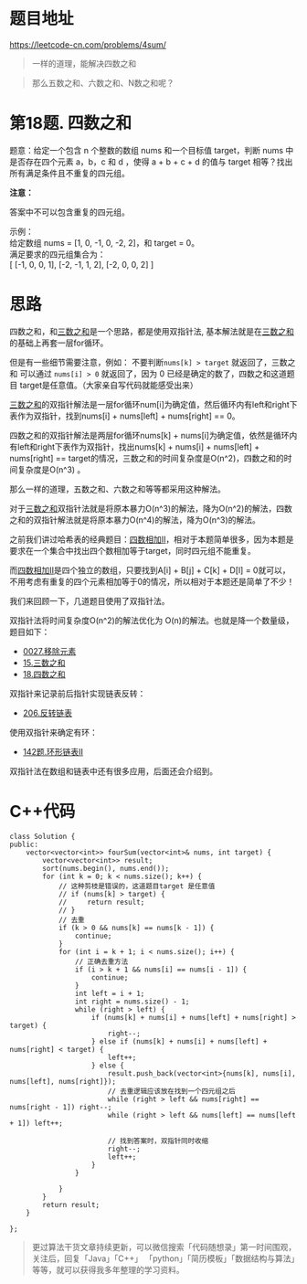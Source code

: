 # 题目地址 
https://leetcode-cn.com/problems/4sum/  

> 一样的道理，能解决四数之和

> 那么五数之和、六数之和、N数之和呢？

# 第18题. 四数之和 

题意：给定一个包含 n 个整数的数组 nums 和一个目标值 target，判断 nums 中是否存在四个元素 a，b，c 和 d ，使得 a + b + c + d 的值与 target 相等？找出所有满足条件且不重复的四元组。

**注意：**

答案中不可以包含重复的四元组。

示例：   
给定数组 nums = [1, 0, -1, 0, -2, 2]，和 target = 0。   
满足要求的四元组集合为：    
[
  [-1,  0, 0, 1],
  [-2, -1, 1, 2],
  [-2,  0, 0, 2]
]

# 思路 

四数之和，和[三数之和](https://mp.weixin.qq.com/s/r5cgZFu0tv4grBAexdcd8A)是一个思路，都是使用双指针法, 基本解法就是在[三数之和](https://mp.weixin.qq.com/s/r5cgZFu0tv4grBAexdcd8A) 的基础上再套一层for循环。 

但是有一些细节需要注意，例如： 不要判断`nums[k] > target` 就返回了，三数之和 可以通过 `nums[i] > 0` 就返回了，因为 0 已经是确定的数了，四数之和这道题目 target是任意值。（大家亲自写代码就能感受出来）

[三数之和](https://mp.weixin.qq.com/s/r5cgZFu0tv4grBAexdcd8A)的双指针解法是一层for循环num[i]为确定值，然后循环内有left和right下表作为双指针，找到nums[i] + nums[left] + nums[right] == 0。

四数之和的双指针解法是两层for循环nums[k] + nums[i]为确定值，依然是循环内有left和right下表作为双指针，找出nums[k] + nums[i] + nums[left] + nums[right] == target的情况，三数之和的时间复杂度是O(n^2)，四数之和的时间复杂度是O(n^3) 。 

那么一样的道理，五数之和、六数之和等等都采用这种解法。 

对于[三数之和](https://mp.weixin.qq.com/s/r5cgZFu0tv4grBAexdcd8A)双指针法就是将原本暴力O(n^3)的解法，降为O(n^2)的解法，四数之和的双指针解法就是将原本暴力O(n^4)的解法，降为O(n^3)的解法。

之前我们讲过哈希表的经典题目：[四数相加II](https://mp.weixin.qq.com/s/Ue8pKKU5hw_m-jPgwlHcbA)，相对于本题简单很多，因为本题是要求在一个集合中找出四个数相加等于target，同时四元组不能重复。

而[四数相加II](https://mp.weixin.qq.com/s/Ue8pKKU5hw_m-jPgwlHcbA)是四个独立的数组，只要找到A[i] + B[j] + C[k] + D[l] = 0就可以，不用考虑有重复的四个元素相加等于0的情况，所以相对于本题还是简单了不少！

我们来回顾一下，几道题目使用了双指针法。

双指针法将时间复杂度O(n^2)的解法优化为 O(n)的解法。也就是降一个数量级，题目如下：
* [0027.移除元素](https://mp.weixin.qq.com/s/wj0T-Xs88_FHJFwayElQlA)
* [15.三数之和](https://mp.weixin.qq.com/s/r5cgZFu0tv4grBAexdcd8A)
* [18.四数之和](https://mp.weixin.qq.com/s/nQrcco8AZJV1pAOVjeIU_g)

双指针来记录前后指针实现链表反转：

* [206.反转链表](https://mp.weixin.qq.com/s/pnvVP-0ZM7epB8y3w_Njwg)

使用双指针来确定有环：

* [142题.环形链表II](https://mp.weixin.qq.com/s/_QVP3IkRZWx9zIpQRgajzA)

双指针法在数组和链表中还有很多应用，后面还会介绍到。

# C++代码
```
class Solution {
public:
    vector<vector<int>> fourSum(vector<int>& nums, int target) {
        vector<vector<int>> result;
        sort(nums.begin(), nums.end());
        for (int k = 0; k < nums.size(); k++) {
            // 这种剪枝是错误的，这道题目target 是任意值 
            // if (nums[k] > target) {
            //     return result;
            // }
            // 去重
            if (k > 0 && nums[k] == nums[k - 1]) {
                continue;
            }
            for (int i = k + 1; i < nums.size(); i++) {
                // 正确去重方法
                if (i > k + 1 && nums[i] == nums[i - 1]) {
                    continue;
                }
                int left = i + 1;
                int right = nums.size() - 1;
                while (right > left) {
                    if (nums[k] + nums[i] + nums[left] + nums[right] > target) {
                        right--;
                    } else if (nums[k] + nums[i] + nums[left] + nums[right] < target) {
                        left++;
                    } else {
                        result.push_back(vector<int>{nums[k], nums[i], nums[left], nums[right]});
                        // 去重逻辑应该放在找到一个四元组之后
                        while (right > left && nums[right] == nums[right - 1]) right--;
                        while (right > left && nums[left] == nums[left + 1]) left++;

                        // 找到答案时，双指针同时收缩
                        right--;
                        left++;
                    }
                }

            }
        }
        return result;
    }

};
```
> 更过算法干货文章持续更新，可以微信搜索「代码随想录」第一时间围观，关注后，回复「Java」「C++」 「python」「简历模板」「数据结构与算法」等等，就可以获得我多年整理的学习资料。

